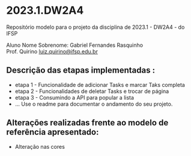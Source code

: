 # 2023.1.DW2A4
Repositório modelo para o projeto da disciplina de 2023.1 - DW2A4 - do IFSP 

Aluno Nome Sobrenome:  Gabriel Fernandes Rasquinho  \
Prof. Quirino         <luiz.quirino@ifsp.edu.br>

## Descrição das etapas implementadas :
- etapa 1 - Funcionalidade de adicionar Tasks e marcar Taks completa
- etapa 2 - Funcionalidades de deletar Tasks e trocar de página
- etapa 3 - Consumindo a API para popular a lista
- ...
  Use o readme para documentar o andamento do seu projeto.

## Alterações realizadas frente ao modelo de referência apresentado:
- Alteração nas cores
